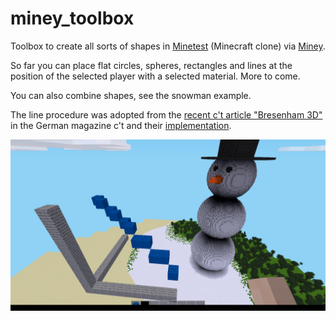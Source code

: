 # miney_toolbox

Toolbox to create all sorts of shapes in [Minetest](https://www.minetest.net/) (Minecraft clone) via [Miney](https://pypi.org/project/miney/).

So far you can place flat circles, spheres, rectangles and lines at the position of the selected player with a selected material. More to come.

You can also combine shapes, see the snowman example.

The line procedure was adopted from the [recent c't article "Bresenham 3D"](https://www.heise.de/select/ct/2021/26/2130115371338876887) in the German magazine c't and their [implementation](https://github.com/pinae/BresenhamLidar).

![Minetest screenshot](img/screenshot.png)
